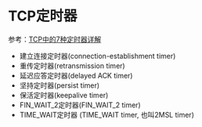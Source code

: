 TCP定时器
=================
参考：[TCP中的7种定时器详解](https://blog.csdn.net/hyman_yx/article/details/52086389)
- 建立连接定时器(connection-establishment timer)
- 重传定时器(retransmission timer)
- 延迟应答定时器(delayed ACK timer)
- 坚持定时器(persist timer)
- 保活定时器(keepalive timer)
- FIN_WAIT_2定时器(FIN_WAIT_2 timer)
- TIME_WAIT定时器 (TIME_WAIT timer, 也叫2MSL timer) 

